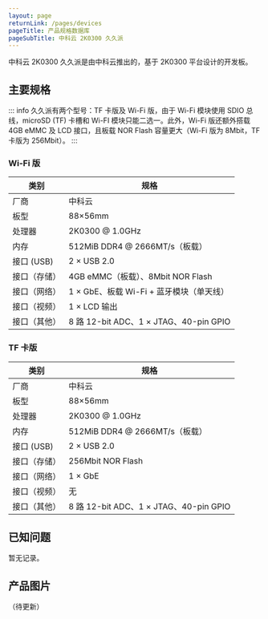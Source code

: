 ```yaml
---
layout: page
returnLink: /pages/devices
pageTitle: 产品规格数据库
pageSubTitle: 中科云 2K0300 久久派
---
```



中科云 2K0300 久久派是由中科云推出的，基于 2K0300 平台设计的开发板。

## 主要规格

::: info
久久派有两个型号：TF 卡版及 Wi-Fi 版，由于 Wi-Fi 模块使用 SDIO 总线，microSD (TF) 卡槽和 Wi-FI 模块只能二选一。此外，Wi-Fi 版还额外搭载 4GB eMMC 及 LCD 接口，且板载 NOR Flash 容量更大（Wi-Fi 版为 8Mbit，TF 卡版为 256Mbit）。
:::

### Wi-Fi 版

| 类别 | 规格 |
|------|------|
| 厂商 | 中科云 |
| 板型 | 88×56mm |
| 处理器 | 2K0300 @ 1.0GHz |
| 内存 | 512MiB DDR4 @ 2666MT/s（板载） |
| 接口 (USB)  | 2 × USB 2.0 |
| 接口（存储）| 4GB eMMC（板载）、8Mbit NOR Flash |
| 接口（网络） | 1 × GbE、板载 Wi-Fi + 蓝牙模块（单天线） |
| 接口（视频） | 1 × LCD 输出 |
| 接口（其他） | 8 路 12-bit ADC、1 × JTAG、40-pin GPIO |

### TF 卡版

| 类别 | 规格 |
|------|------|
| 厂商 | 中科云 |
| 板型 | 88×56mm |
| 处理器 | 2K0300 @ 1.0GHz |
| 内存 | 512MiB DDR4 @ 2666MT/s（板载） |
| 接口 (USB)  | 2 × USB 2.0 |
| 接口（存储）| 256Mbit NOR Flash |
| 接口（网络） | 1 × GbE |
| 接口（视频） | 无 |
| 接口（其他） | 8 路 12-bit ADC、1 × JTAG、40-pin GPIO |

## 已知问题

暂无记录。

## 产品图片

（待更新）


